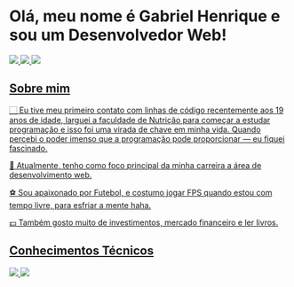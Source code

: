 # Olá, meu nome é Gabriel Henrique e sou um Desenvolvedor Web!
<a href = "https://www.youtube.com/channel/UCIQr9bFe6j6ZnPnfj3vkT7Q" rel="nofollow">
   <img src="https://img.shields.io/badge/On1Code-%23FF0000.svg?style=for-the-badge&logo=YouTube&logoColor=white">
 <a href = "https://www.linkedin.com/in/gabrielhenrique/" rel="nofollow">
   <img src="https://img.shields.io/badge/Gabriel Henrique-%230077B5.svg?style=for-the-badge&logo=linkedin&logoColor=white">
 <a href = "https://www.instagram.com/on1code/" rel="nofollow">
   <img src="https://img.shields.io/badge/On1Code-%23E4405F.svg?style=for-the-badge&logo=Instagram&logoColor=white">

## Sobre mim


   🏻‍ Eu tive meu primeiro contato com linhas de código recentemente aos 19 anos de idade, larguei a 
    faculdade de Nutrição para começar a estudar programação e isso foi uma virada de chave em minha vida. Quando percebi 
    o poder imenso que a programação pode  proporcionar — eu fiquei fascinado.
    
   👾 Atualmente, tenho como foco principal da minha carreira a área de desenvolvimento web.
    
   ⚽ Sou apaixonado por Futebol, e costumo jogar FPS 
    quando estou com tempo livre, para esfriar a mente haha.
    
   💵 Também gosto muito de investimentos, mercado financeiro e ler livros.
    
## Conhecimentos Técnicos

<img src="https://camo.githubusercontent.com/c38a05ab57aea563f73ae6b4aad7f556faa734d4077a7b52a2081b41ce27da40/68747470733a2f2f696d672e736869656c64732e696f2f62616467652f2d4353532d3333333333333f7374796c653d666c6174266c6f676f3d43535333266c6f676f436f6c6f723d313537324236"> <img src="https://camo.githubusercontent.com/26a2d44d15ce047495fe82e6f07d5546a18d229326c87837ace066d930ee7385/68747470733a2f2f696d672e736869656c64732e696f2f62616467652f2d48544d4c2d3333333333333f7374796c653d666c6174266c6f676f3d48544d4c35">
